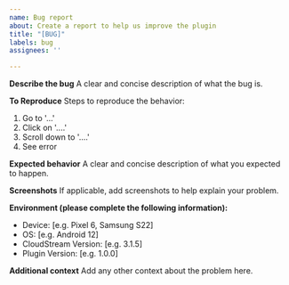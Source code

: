 ```yaml
---
name: Bug report
about: Create a report to help us improve the plugin
title: "[BUG]"
labels: bug
assignees: ''

---
```


**Describe the bug**
A clear and concise description of what the bug is.

**To Reproduce**
Steps to reproduce the behavior:
1. Go to '...'
2. Click on '....'
3. Scroll down to '....'
4. See error

**Expected behavior**
A clear and concise description of what you expected to happen.

**Screenshots**
If applicable, add screenshots to help explain your problem.

**Environment (please complete the following information):**
- Device: [e.g. Pixel 6, Samsung S22]
- OS: [e.g. Android 12]
- CloudStream Version: [e.g. 3.1.5]
- Plugin Version: [e.g. 1.0.0]

**Additional context**
Add any other context about the problem here.